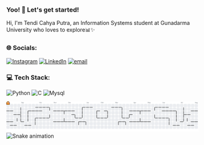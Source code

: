 ### Yoo! 👋 Let's get started!
Hi, I'm Tendi Cahya Putra, an Information Systems student at Gunadarma University who loves to explore📊✨ 


<!-- ![uhuy](img/github-header-image.png) -->
<!--
**tendicahyaputra/tendicahyaputra** is a ✨ _special_ ✨ repository because its `README.md` (this file) appears on your GitHub profile.

Here are some ideas to get you started:

- 🔭 I’m currently working on ...
- 🌱 I’m currently learning ...
- 👯 I’m looking to collaborate on ...
- 🤔 I’m looking for help with ...
- 💬 Ask me about ...
- 📫 How to reach me: ...
- 😄 Pronouns: ...
- ⚡ Fun fact: ...
-->

<!-- - 🔭 I’m currently working on @gunadarma
- 🌱 I’m currently learning data science and machine learning



### Skill

<img src="https://img.shields.io/badge/Pandas-2C2D72?style=for-the-badge&logo=pandas&logoColor=white" /> <img src="https://img.shields.io/badge/Python-FFD43B?style=for-the-badge&logo=python&logoColor=blue" />
<img src="https://img.shields.io/badge/Microsoft_Excel-217346?style=for-the-badge&logo=microsoft-excel&logoColor=white" />
<img src="https://img.shields.io/badge/MySQL-005C84?style=for-the-badge&logo=mysql&logoColor=white" />
<img src="https://img.shields.io/badge/Figma-F24E1E?style=for-the-badge&logo=figma&logoColor=white" />


### Connect with me
![https://www.linkedin.com/in/tendi-cahya-putra-750ab823b/](https://img.shields.io/badge/LinkedIn-0077B5?style=for-the-badge&logo=linkedin&logoColor=white) ![https://www.instagram.com/in/tendicahyaputra/](https://img.shields.io/badge/Instagram-E4405F?style=for-the-badge&logo=instagram&logoColor=white)


### My Github Stas
![tendicahyaputra](https://github-readme-stats.vercel.app/api?username=tendicahyaputra&show_icons=true&theme=radical) -->


### 🌐 Socials:
[![Instagram](https://img.shields.io/badge/Instagram-%23E4405F.svg?logo=Instagram&logoColor=white)](https://instagram.com/tendicahyaptra) [![LinkedIn](https://img.shields.io/badge/LinkedIn-%230077B5.svg?logo=linkedin&logoColor=white)](https://linkedin.com/in/tendi-cahya-putra) [![email](https://img.shields.io/badge/Email-D14836?logo=gmail&logoColor=white)](mailto:tendicp@gmail.com) 

### 💻 Tech Stack:
![Python](https://img.shields.io/badge/python-3670A0?style=for-the-badge&logo=python&logoColor=ffdd54) ![C](https://img.shields.io/badge/c-%2300599C.svg?style=for-the-badge&logo=c&logoColor=white) ![Mysql](https://img.shields.io/badge/MySQL-005C84?style=for-the-badge&logo=mysql&logoColor=white)

<picture>
  <source media="(prefers-color-scheme: dark)" srcset="https://raw.githubusercontent.com/tendicahyaputra/tendicahyaputra/output/pacman-contribution-graph-dark.svg">
  <source media="(prefers-color-scheme: light)" srcset="https://raw.githubusercontent.com/tendicahyaputra/tendicahyaputra/output/pacman-contribution-graph.svg">
  <img alt="pacman contribution graph" src="https://raw.githubusercontent.com/tendicahyaputra/tendicahyaputra/output/pacman-contribution-graph.svg">
</picture>

<img src="https://raw.githubusercontent.com/tendicahyaputra/tendicahyaputra/output/snake.svg" alt="Snake animation" />



